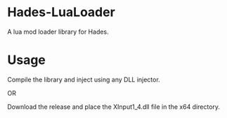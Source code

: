 # Hades-LuaLoader
A lua mod loader library for Hades.

# Usage
Compile the library and inject using any DLL injector.

OR

Download the release and place the XInput1_4.dll file in the x64 directory.
